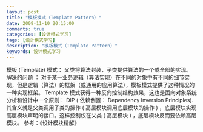 ```yaml
---
layout: post
title: "模板模式（Template Pattern）"
date: 2009-11-10 20:15:00 
comments: true
categories: [设计模式学习]
tags: [设计模式学习]
description: "模板模式（Template Pattern）"
keywords: 设计模式学习
---
```


   模板
   (Template)
   模式：
   父类将算法封装，子类提供算法的一个或全部的实现。
    解决的问题
   ：
   对于某一业务逻辑（算法实现）在不同的对象中有不同的细节实现，但是逻辑（算法）的框架（或通用的应用算法），模板模式提供了这种情况的一种实现框架。
   Template
   模式获得一种反向控制结构效果，这也是面向对象系统分析和设计中一个原则：
    DIP
   (
   依赖倒置：
   Dependency Inversion
Principles).
   其含义就是父类调用子类的操作
   (
   高层模块调用底层模块的操作
   )
   ，底层模块实现高层模块声明的接口。这样控制权在父类
   (
   高层模块
   )
   ，底层模块反而要依赖高层模块。
   参考：《设计模块精解》
